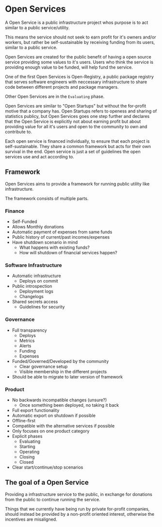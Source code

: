 # Open Services

A Open Service is a public infrastructure project whos purpose is to act similar
to a public service/utility.

This means the service should not seek to earn profit for it's owners and/or
workers, but rather be self-sustainable by receiving funding from its users,
similar to a public service.

Open Services are created for the public benefit of having a open source service
providing some values to it's users. Users who think the service is providing
enough value to be funded, will help fund the service.

One of the first Open Services is Open-Registry, a public package registry
that serves software engineers with neccessary infrastructure to share code
between different projects and package managers.

Other Open Services are in the `Evaluating` phase.

Open Services are similar to "Open Startups" but without the for-profit motive
that a company has. Open Startups refers to openess and sharing of statistics
publicy, but Open Services goes one step further and declares that the Open Service
is explicitly not about earning profit but about providing value for all it's
users and open to the community to own and contribute to.

Each open service is financed individually, to ensure that each project is
self-sustainable. They share a common framework but acts for their own survival
in the end. Open service is just a set of guidelines the open services use and
act according to.

## Framework

Open Services aims to provide a framework for running public utility like
infrastructure.

The framework consists of multiple parts.

### Finance
- Self-Funded
- Allows Monthly donations
- Automatic payment of expenses from same funds
- Public history of current/past incomes/expenses
- Have shutdown scenario in mind
  - What happens with existing funds?
  - How will shutdown of financial services happen?

### Software Infrastructure
- Automatic infrastructure
  - Deploys on commit
- Public introspection
  - Deployment logs
  - Changelogs
- Shared secrets access
  - Guidelines for security

### Governance
- Full transparency
  - Deploys
  - Metrics
  - Alerts
  - Funding
  - Expenses
- Funded/Governed/Developed by the community
  - Clear governance setup
  - Visible membership in the different projects
- Should be able to migrate to later version of framework

### Product
- No backwards incompatible changes (unsure?)
  - Once something been deployed, no taking it back
- Full export functionality
- Automatic export on shutdown if possible
- Offline-first
- Compatible with the alternative services if possible
- Only focuses on one product category
- Explicit phases
  - Evaluating
  - Starting
  - Operating
  - Closing
  - Closed
- Clear start/continue/stop scenarios

## The goal of a Open Service

Providing a infrastructure service to the public, in exchange for donations
from the public to continue running the service.

Things that we currently have being run by private for-profit companies,
should instead be provided by a non-profit oriented interest, otherwise
the incentives are misaligned.
